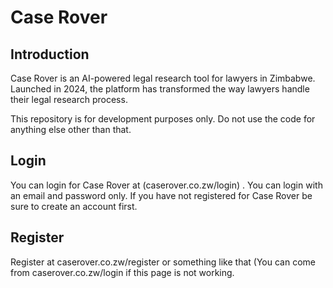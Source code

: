 # Case Rover

## Introduction

Case Rover is an AI-powered legal research tool for lawyers in Zimbabwe. Launched in 2024, the platform has transformed the way lawyers handle their legal research process.

This repository is for development purposes only. Do not use the code for anything else other than that.

## Login
You can login for Case Rover at (caserover.co.zw/login) . You can login with an email and password only. If you have not registered for Case Rover be sure to create an account first.

## Register
Register at caserover.co.zw/register or something like that (You can come from caserover.co.zw/login if this page is not working.
